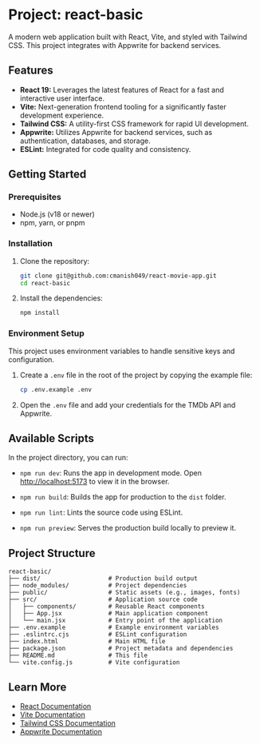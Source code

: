 # Project: react-basic

A modern web application built with React, Vite, and styled with Tailwind CSS. This project integrates with Appwrite for backend services.

## Features

- **React 19:** Leverages the latest features of React for a fast and interactive user interface.
- **Vite:** Next-generation frontend tooling for a significantly faster development experience.
- **Tailwind CSS:** A utility-first CSS framework for rapid UI development.
- **Appwrite:** Utilizes Appwrite for backend services, such as authentication, databases, and storage.
- **ESLint:** Integrated for code quality and consistency.

## Getting Started

### Prerequisites

- Node.js (v18 or newer)
- npm, yarn, or pnpm

### Installation

1.  Clone the repository:
    ```bash
    git clone git@github.com:cmanish049/react-movie-app.git
    cd react-basic
    ```

2.  Install the dependencies:
    ```bash
    npm install
    ```

### Environment Setup

This project uses environment variables to handle sensitive keys and configuration.

1.  Create a `.env` file in the root of the project by copying the example file:
    ```bash
    cp .env.example .env
    ```

2.  Open the `.env` file and add your credentials for the TMDb API and Appwrite.

## Available Scripts

In the project directory, you can run:

- `npm run dev`: Runs the app in development mode. Open [http://localhost:5173](http://localhost:5173) to view it in the browser.

- `npm run build`: Builds the app for production to the `dist` folder.

- `npm run lint`: Lints the source code using ESLint.

- `npm run preview`: Serves the production build locally to preview it.

## Project Structure

```
react-basic/
├── dist/                   # Production build output
├── node_modules/           # Project dependencies
├── public/                 # Static assets (e.g., images, fonts)
├── src/                    # Application source code
│   ├── components/         # Reusable React components
│   ├── App.jsx             # Main application component
│   └── main.jsx            # Entry point of the application
├── .env.example            # Example environment variables
├── .eslintrc.cjs           # ESLint configuration
├── index.html              # Main HTML file
├── package.json            # Project metadata and dependencies
├── README.md               # This file
└── vite.config.js          # Vite configuration
```

## Learn More

- [React Documentation](https://react.dev/)
- [Vite Documentation](https://vitejs.dev/guide/)
- [Tailwind CSS Documentation](https://tailwindcss.com/docs)
- [Appwrite Documentation](https://appwrite.io/docs)
